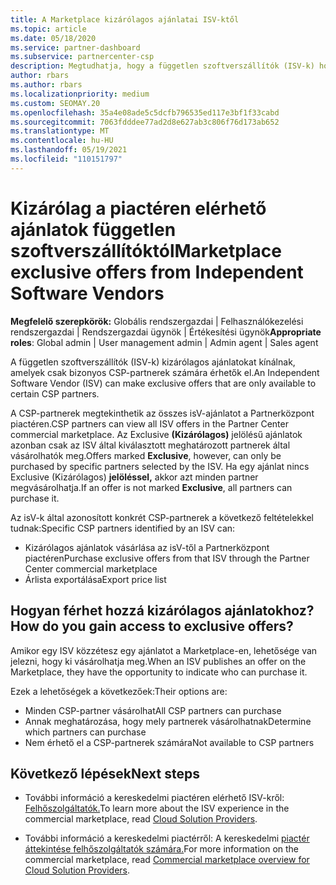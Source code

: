 ```yaml
---
title: A Marketplace kizárólagos ajánlatai ISV-ktől
ms.topic: article
ms.date: 05/18/2020
ms.service: partner-dashboard
ms.subservice: partnercenter-csp
description: Megtudhatja, hogy a független szoftverszállítók (ISV-k) hogyan érhetők el bizonyos ajánlatok kizárólagosan és csak adott CSP-partnerek számára.
author: rbars
ms.author: rbars
ms.localizationpriority: medium
ms.custom: SEOMAY.20
ms.openlocfilehash: 35a4e08ade5c5dcfb796535ed117e3bf1f33cabd
ms.sourcegitcommit: 7063fdddee77ad2d8e627ab3c806f76d173ab652
ms.translationtype: MT
ms.contentlocale: hu-HU
ms.lasthandoff: 05/19/2021
ms.locfileid: "110151797"
---
```

# <a name="marketplace-exclusive-offers-from-independent-software-vendors"></a><span data-ttu-id="cc223-103">Kizárólag a piactéren elérhető ajánlatok független szoftverszállítóktól</span><span class="sxs-lookup"><span data-stu-id="cc223-103">Marketplace exclusive offers from Independent Software Vendors</span></span>

<span data-ttu-id="cc223-104">**Megfelelő szerepkörök:** Globális rendszergazdai | Felhasználókezelési rendszergazdai | Rendszergazdai ügynök | Értékesítési ügynök</span><span class="sxs-lookup"><span data-stu-id="cc223-104">**Appropriate roles**: Global admin | User management admin | Admin agent | Sales agent</span></span>

<span data-ttu-id="cc223-105">A független szoftverszállítók (ISV-k) kizárólagos ajánlatokat kínálnak, amelyek csak bizonyos CSP-partnerek számára érhetők el.</span><span class="sxs-lookup"><span data-stu-id="cc223-105">An Independent Software Vendor (ISV) can make exclusive offers that are only available to certain CSP partners.</span></span>

<span data-ttu-id="cc223-106">A CSP-partnerek megtekinthetik az összes isV-ajánlatot a Partnerközpont piactéren.</span><span class="sxs-lookup"><span data-stu-id="cc223-106">CSP partners can view all ISV offers in the Partner Center commercial marketplace.</span></span> <span data-ttu-id="cc223-107">Az Exclusive **(Kizárólagos)** jelölésű ajánlatok azonban csak az ISV által kiválasztott meghatározott partnerek által vásárolhatók meg.</span><span class="sxs-lookup"><span data-stu-id="cc223-107">Offers marked **Exclusive**, however, can only be purchased by specific partners selected by the ISV.</span></span> <span data-ttu-id="cc223-108">Ha egy ajánlat nincs Exclusive (Kizárólagos) **jelöléssel,** akkor azt minden partner megvásárolhatja.</span><span class="sxs-lookup"><span data-stu-id="cc223-108">If an offer is not marked **Exclusive**, all partners can purchase it.</span></span>

<span data-ttu-id="cc223-109">Az isV-k által azonosított konkrét CSP-partnerek a következő feltételekkel tudnak:</span><span class="sxs-lookup"><span data-stu-id="cc223-109">Specific CSP partners identified by an ISV can:</span></span>

- <span data-ttu-id="cc223-110">Kizárólagos ajánlatok vásárlása az isV-től a Partnerközpont piactéren</span><span class="sxs-lookup"><span data-stu-id="cc223-110">Purchase exclusive offers from that ISV through the Partner Center commercial marketplace</span></span>
- <span data-ttu-id="cc223-111">Árlista exportálása</span><span class="sxs-lookup"><span data-stu-id="cc223-111">Export price list</span></span>

## <a name="how-do-you-gain-access-to-exclusive-offers"></a><span data-ttu-id="cc223-112">Hogyan férhet hozzá kizárólagos ajánlatokhoz?</span><span class="sxs-lookup"><span data-stu-id="cc223-112">How do you gain access to exclusive offers?</span></span>

<span data-ttu-id="cc223-113">Amikor egy ISV közzétesz egy ajánlatot a Marketplace-en, lehetősége van jelezni, hogy ki vásárolhatja meg.</span><span class="sxs-lookup"><span data-stu-id="cc223-113">When an ISV publishes an offer on the Marketplace, they have the opportunity to indicate who can purchase it.</span></span>

<span data-ttu-id="cc223-114">Ezek a lehetőségek a következőek:</span><span class="sxs-lookup"><span data-stu-id="cc223-114">Their options are:</span></span>

- <span data-ttu-id="cc223-115">Minden CSP-partner vásárolhat</span><span class="sxs-lookup"><span data-stu-id="cc223-115">All CSP partners can purchase</span></span>
- <span data-ttu-id="cc223-116">Annak meghatározása, hogy mely partnerek vásárolhatnak</span><span class="sxs-lookup"><span data-stu-id="cc223-116">Determine which partners can purchase</span></span>
- <span data-ttu-id="cc223-117">Nem érhető el a CSP-partnerek számára</span><span class="sxs-lookup"><span data-stu-id="cc223-117">Not available to CSP partners</span></span>

## <a name="next-steps"></a><span data-ttu-id="cc223-118">Következő lépések</span><span class="sxs-lookup"><span data-stu-id="cc223-118">Next steps</span></span>

- <span data-ttu-id="cc223-119">További információ a kereskedelmi piactéren elérhető ISV-kről: [Felhőszolgáltatók.](/azure/marketplace/cloud-solution-providers)</span><span class="sxs-lookup"><span data-stu-id="cc223-119">To learn more about the ISV experience in the commercial marketplace, read [Cloud Solution Providers](/azure/marketplace/cloud-solution-providers).</span></span>

- <span data-ttu-id="cc223-120">További információ a kereskedelmi piactérről: A kereskedelmi [piactér áttekintése felhőszolgáltatók számára.](csp-commercial-marketplace-overview.md)</span><span class="sxs-lookup"><span data-stu-id="cc223-120">For more information on the commercial marketplace, read [Commercial marketplace overview for Cloud Solution Providers](csp-commercial-marketplace-overview.md).</span></span>